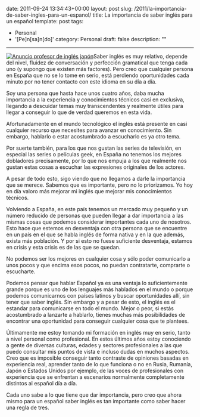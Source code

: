 date: 2011-09-24 13:34:43+00:00
layout: post
slug: /2011/la-importancia-de-saber-ingles-para-un-espanol/
title: La importancia de saber inglés para un español
template: post
tags:
  - Personal
  - '[Pe]n[sa]n[do]'
category: Personal
draft: false
description: ""
---

[![Anuncio profesor de inglés japón](https://farm1.static.flickr.com/229/448185743_d91b7e8aa2.jpg)](http://www.flickr.com/photos/sonyasonya/448185743)Saber inglés es muy relativo, depende del nivel, fluidez de conversación y perfección gramatical que tenga cada uno (y supongo que existen más factores). Pero creo que cualquier persona en España que no se lo tome en serio, está perdiendo oportunidades cada minuto por no tener contacto con este idioma en su día a día.

Soy una persona que hasta hace unos cuatro años, daba mucha importancia a la experiencia y conocimientos técnicos casi en exclusiva, llegando a descuidar temas muy transcendentes y realmente útiles para llegar a conseguir lo que de verdad queremos en esta vida.

Afortunadamente en el mundo tecnológico el inglés está presente en casi cualquier recurso que necesites para avanzar en conocimiento. Sin embargo, hablarlo o estar acostumbrado a escucharlo es ya otro tema.

Por suerte también, para los que nos gustan las series de televisión, en especial las series o películas geek, en España no tenemos los mejores dobladores precisamente, por lo que nos empuja a los que realmente nos gustan estas cosas a escuchar las expresiones originales de los actores.

A pesar de todo esto, sigo viendo que no llegamos a darle la importancia que se merece. Sabemos que es importante, pero no lo priorizamos. Yo hoy en día valoro más mejorar mi inglés que mejorar mis conocimientos técnicos.

Volviendo a España, en este país tenemos un mercado muy pequeño y un número reducido de personas que pueden llegar a dar importancia a las mismas cosas que podemos considerar importantes cada uno de nosotros. Esto hace que estemos en desventaja con otra persona que se encuentre en un país en el que se habla inglés de forma nativa y en la que además, exista más población. Y por si esto no fuese suficiente desventaja, estamos en crisis y esta crisis es de las que se quedan.

No podemos ser los mejores en cualquier cosa y sólo poder comunicarlo a unos pocos y que encima esos pocos, no puedan contratarte, comprarte o escucharte.

Podemos pensar que hablar Español ya es una ventaja lo suficientemente grande porque es uno de los lenguajes más hablados en el mundo o porque podemos comunicarnos con países latinos y buscar oportunidades allí, sin tener que saber inglés. Sin embargo y a pesar de esto, el inglés es el estandar para comunicarse en todo el mundo. Mejor o peor, si estás acostumbrado a lanzarte a hablarlo, tienes muchas más posibilidades de encontrar una oportunidad para conseguir cualquier cosa que te plantees.

Últimamente me estoy tomando mi formación en inglés muy en serio, tanto a nivel personal como profesional. En estos últimos años estoy conociendo a gente de diversas culturas, edades y sectores profesionales a las que puedo consultar mis puntos de vista e incluso dudas en muchos aspectos. Creo que es imposible conseguir tanto contraste de opiniones basadas en experiencia real, aprender tanto de lo que funciona o no en Rusia, Rumanía, Japón o Estados Unidos por ejemplo, de las voces de profesionales con experiencia que se enfrentan a escenarios normalmente completamente distintos al español día a día.

Cada uno sabe a lo que tiene que dar importancia, pero creo que ahora mismo para un español saber inglés es tan importante como saber hacer una regla de tres.
